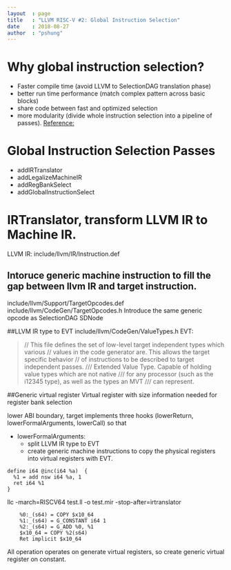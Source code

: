 ```yaml
---
layout  : page
title   : "LLVM RISC-V #2: Global Instruction Selection"
date    : 2018-08-27
author  : "pshung"
---
```



# Why global instruction selection?
* Faster compile time (avoid LLVM to SelectionDAG translation phase)
* better run time performance (match complex pattern across basic blocks)
* share code between fast and optimized selection
* more modularity (divide whole instruction selection into a pipeline of passes).
[Reference:](https://2pi.dk/llvm/global-isel)

# Global Instruction Selection Passes
* addIRTranslator
* addLegalizeMachineIR
* addRegBankSelect
* addGlobalInstructionSelect

# IRTranslator, transform LLVM IR to Machine IR.
LLVM IR:
include/llvm/IR/Instruction.def
## Intoruce generic machine instruction to fill the gap between llvm IR and target instruction.
include/llvm/Support/TargetOpcodes.def
include/llvm/CodeGen/TargetOpcodes.h
Introduce the same generic opcode as SelectionDAG SDNode

##LLVM IR type to EVT
include/llvm/CodeGen/ValueTypes.h
EVT:
>// This file defines the set of low-level target independent types which various
// values in the code generator are.  This allows the target specific behavior
// of instructions to be described to target independent passes.
/// Extended Value Type. Capable of holding value types which are not native
/// for any processor (such as the i12345 type), as well as the types an MVT
/// can represent.

##Generic virtual register
Virtual register with size information needed for register bank selection

lower ABI boundary, target implements three hooks (lowerReturn, lowerFormalArguments, lowerCall) so that 
* lowerFormalArguments:
  * split LLVM IR type to EVT
  * create generic machine instructions to copy the physical registers into virtual registers with EVT.
  
```
define i64 @inc(i64 %a)  {
  %1 = add nsw i64 %a, 1
  ret i64 %1
}
```
llc -march=RISCV64 test.ll -o test.mir -stop-after=irtranslator
```
    %0:_(s64) = COPY $x10_64
    %1:_(s64) = G_CONSTANT i64 1
    %2:_(s64) = G_ADD %0, %1
    $x10_64 = COPY %2(s64)
    Ret implicit $x10_64
```
All operation operates on generate virtual registers, so create generic virtual register on constant.


